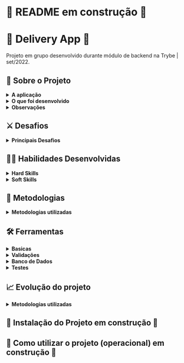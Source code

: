# 🚧 README em construção 🚧

<!-- Olá, Tryber!

Esse é apenas um arquivo inicial para o README do seu projeto.

É essencial que você preencha esse documento por conta própria, ok?

Não deixe de usar nossas dicas de escrita de README de projetos, e deixe sua criatividade brilhar!

⚠️ IMPORTANTE: você precisa deixar nítido:
- quais arquivos/pastas foram desenvolvidos por você; 
- quais arquivos/pastas foram desenvolvidos por outra pessoa estudante;
- quais arquivos/pastas foram desenvolvidos pela Trybe.
-->

# 🍻 Delivery App 🍻
Projeto em grupo desenvolvido durante módulo de backend na Trybe | set/2022.

## :page_with_curl: Sobre o Projeto

<details>
  <summary markdown="span"><strong>A aplicação</strong></summary><br />
    <!-- ![Exemplo app front](assets/front-example.png) -->

  O app de delivery tem como foco melhorar a vida do usuario que pode, a qualquer momento, ter sua bebida entregue em casa.
  
  O objetivo foi criar e integrar tanto o back-end quanto o front-end, criando uma plataforma de delivery de cerveja. 🍻

</details>
<details>
  <summary markdown="span"><strong>O que foi desenvolvido</strong></summary><br />

  Para esse projeto, foi desenvolvida uma API RESTful com aplicações frontend e backend integradas através do docker-compose, que consomem um banco de dados.

  Construímos o front-end em __React utilizando context e a biblioteca tailwind para estilizar o app__. O back-end foi __desenvolvido em Javascript com Node.JS e como banco de dados, modelagem de dados através do ORM Sequelize__.

  Foram respeitadas regras de negócio pré definidas pela Trybe para todo o projeto.
  
  Destaco aqui as funcionalidades do projeto desenvolvidas por mim;
    
    - backend: toda a rota de customer incluindo; getProductById, getAllProducts, getAllSellers, getOrderByOrderId, getOrdersByCustomerId, createSale, update
    - frontend: componentes e pages; CheckoutCard, OrderHeader, Checkout
    
  Além disso, as tabelas `teams` e `matches` contam com um relacionamento para executar as devidas atualizações das partidas.

</details>
<details>
<summary><strong>Observações</strong></summary><br />
  
* Para esse projeto, foi diponibilizado pela Trybe toda a parte de frontend, sendo minha responsabilidade a criação do backend.
* O projeto foi desenvolvido com base em requisitos definidos pela Trybe dentro de um tempo pré determinado.
</details>

## ⚔️ Desafios
<details>
<summary><strong>Principais Desafios</strong></summary><br />
  
* Utilização do typescript com POO: projeto referencia para firmar esses conceitos
* Conceitos de __SOLID__: desenvolver o projeto buscando utilizar ao máximo esses conceitos.
* LeaderBoard: Estruturar uma __query SQL__ para que, em uma única requisição, retornasse a classificação geral dos jogos.
</details>

## :woman_technologist: Habilidades Desenvolvidas
<details>
<summary><strong>Hard Skills</strong></summary><br />
  
* Principais hard skills desenvolvidas:
  * TypeScript
  * POO
  * SOLID
</details>

<details>
<summary><strong>Soft Skills</strong></summary><br />
  
* Inteligência Emocional
* Autoliderança
* Gestão do Tempo
* Compartilhar conhecimentos com os demais alunos da Trybe
* Recorrer a mentorias para esclarecimento de dúvidas
</details>

## :memo: Metodologias
<details>
<summary><strong>Metodologias utilizadas</strong></summary><br />

* SOLID
* POO
* AGILE
</details>

## :hammer_and_wrench: Ferramentas

<details>
<summary><strong>Basicas</strong></summary><br />
  
* TypeScript
* Node.js
* cors
* dotenv
* express
* express-async-errors
  
</details>
<details>
<summary><strong>Validações</strong></summary><br />
  
* bcryptjs
* JWT
* Joi
</details>
<details>
<summary><strong>Banco de Dados</strong></summary><br />
  
* MySQL
* Sequelize
</details>
<details>
<summary><strong>Testes</strong></summary><br />
  
* Jest
* Mocha
* Chai
</details>

## 📈 Evolução do projeto
<details>
<summary><strong>Metodologias utilizadas</strong></summary><br />

* 
* 
* testes: atingir cobertura de 100%
</details>

## 🚧 Instalação do Projeto em construção 🚧
<!--
<details>
  <summary markdown="span"><strong>Tutorial para rodar localmente</strong></summary><br />
  
Após cada um dos passos, haverá um exemplo....

1. Abra o terminal e crie um diretório no local de sua preferência com o comando **mkdir**:
```javascript
  mkdir projetos
```


2. Entre no diretório que acabou de criar e depois clone o projeto:
```javascript
  cd projetos
  git clone git@github.com:...
```


3. Para evitar problemas de **CORS**, utilize a extensão **Live Server** do **VSCode** para conseguir carregar todos os assets externos, com o servidor rodando, abra o arquivo **index.html**, não é necessário rodar um **npm install** para ver o jogo rodando.

Se você apenas der duplo clique no arquivo **index.html**, o projeto não vai abrir em seu navegador e se você abrir o console, verá um problema de **CORS**.
</details>
-->
## 🚧 Como utilizar o projeto (operacional) em construção 🚧
<!--
Quais as possibilidades de uso da aplicação.
<br />
front > explicação de como funciona a interface.
<br />
back > insomia, como funciona o crud  e descrição das rotas. Tabela de rotas? (opção de visualização)
-->

